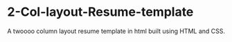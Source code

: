 # 2-Col-layout-Resume-template
A twoooo column layout resume template in html built using HTML and CSS.

